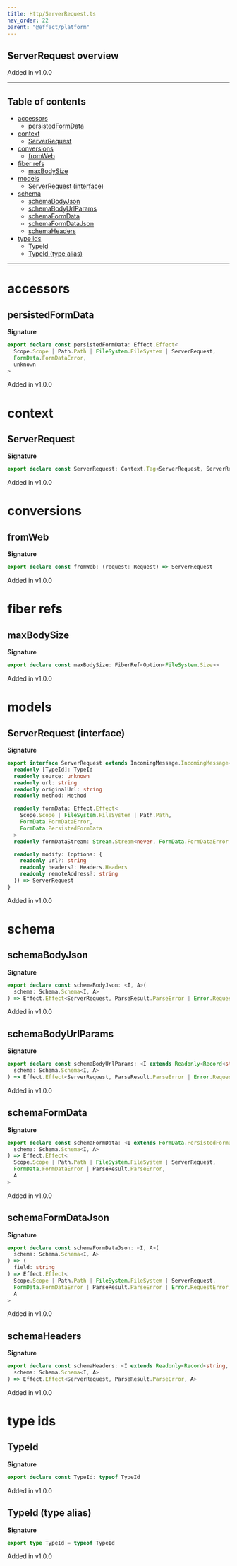 ```yaml
---
title: Http/ServerRequest.ts
nav_order: 22
parent: "@effect/platform"
---
```


## ServerRequest overview

Added in v1.0.0

---

<h2 class="text-delta">Table of contents</h2>

- [accessors](#accessors)
  - [persistedFormData](#persistedformdata)
- [context](#context)
  - [ServerRequest](#serverrequest)
- [conversions](#conversions)
  - [fromWeb](#fromweb)
- [fiber refs](#fiber-refs)
  - [maxBodySize](#maxbodysize)
- [models](#models)
  - [ServerRequest (interface)](#serverrequest-interface)
- [schema](#schema)
  - [schemaBodyJson](#schemabodyjson)
  - [schemaBodyUrlParams](#schemabodyurlparams)
  - [schemaFormData](#schemaformdata)
  - [schemaFormDataJson](#schemaformdatajson)
  - [schemaHeaders](#schemaheaders)
- [type ids](#type-ids)
  - [TypeId](#typeid)
  - [TypeId (type alias)](#typeid-type-alias)

---

# accessors

## persistedFormData

**Signature**

```ts
export declare const persistedFormData: Effect.Effect<
  Scope.Scope | Path.Path | FileSystem.FileSystem | ServerRequest,
  FormData.FormDataError,
  unknown
>
```

Added in v1.0.0

# context

## ServerRequest

**Signature**

```ts
export declare const ServerRequest: Context.Tag<ServerRequest, ServerRequest>
```

Added in v1.0.0

# conversions

## fromWeb

**Signature**

```ts
export declare const fromWeb: (request: Request) => ServerRequest
```

Added in v1.0.0

# fiber refs

## maxBodySize

**Signature**

```ts
export declare const maxBodySize: FiberRef<Option<FileSystem.Size>>
```

Added in v1.0.0

# models

## ServerRequest (interface)

**Signature**

```ts
export interface ServerRequest extends IncomingMessage.IncomingMessage<Error.RequestError> {
  readonly [TypeId]: TypeId
  readonly source: unknown
  readonly url: string
  readonly originalUrl: string
  readonly method: Method

  readonly formData: Effect.Effect<
    Scope.Scope | FileSystem.FileSystem | Path.Path,
    FormData.FormDataError,
    FormData.PersistedFormData
  >
  readonly formDataStream: Stream.Stream<never, FormData.FormDataError, FormData.Part>

  readonly modify: (options: {
    readonly url?: string
    readonly headers?: Headers.Headers
    readonly remoteAddress?: string
  }) => ServerRequest
}
```

Added in v1.0.0

# schema

## schemaBodyJson

**Signature**

```ts
export declare const schemaBodyJson: <I, A>(
  schema: Schema.Schema<I, A>
) => Effect.Effect<ServerRequest, ParseResult.ParseError | Error.RequestError, A>
```

Added in v1.0.0

## schemaBodyUrlParams

**Signature**

```ts
export declare const schemaBodyUrlParams: <I extends Readonly<Record<string, string>>, A>(
  schema: Schema.Schema<I, A>
) => Effect.Effect<ServerRequest, ParseResult.ParseError | Error.RequestError, A>
```

Added in v1.0.0

## schemaFormData

**Signature**

```ts
export declare const schemaFormData: <I extends FormData.PersistedFormData, A>(
  schema: Schema.Schema<I, A>
) => Effect.Effect<
  Scope.Scope | Path.Path | FileSystem.FileSystem | ServerRequest,
  FormData.FormDataError | ParseResult.ParseError,
  A
>
```

Added in v1.0.0

## schemaFormDataJson

**Signature**

```ts
export declare const schemaFormDataJson: <I, A>(
  schema: Schema.Schema<I, A>
) => (
  field: string
) => Effect.Effect<
  Scope.Scope | Path.Path | FileSystem.FileSystem | ServerRequest,
  FormData.FormDataError | ParseResult.ParseError | Error.RequestError,
  A
>
```

Added in v1.0.0

## schemaHeaders

**Signature**

```ts
export declare const schemaHeaders: <I extends Readonly<Record<string, string>>, A>(
  schema: Schema.Schema<I, A>
) => Effect.Effect<ServerRequest, ParseResult.ParseError, A>
```

Added in v1.0.0

# type ids

## TypeId

**Signature**

```ts
export declare const TypeId: typeof TypeId
```

Added in v1.0.0

## TypeId (type alias)

**Signature**

```ts
export type TypeId = typeof TypeId
```

Added in v1.0.0
